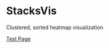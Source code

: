 StacksVis
=========

Clustered, sorted heatmap visualization

[Test Page](http://htmlpreview.github.io/?https://raw.github.com/cancerregulome/StacksVis/master/index.html)
